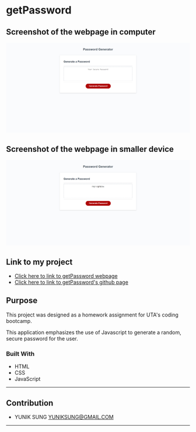# getPassword


## Screenshot of the webpage in computer
![](/assets/image/password.jpg)

## Screenshot of the webpage in smaller device
![](/assets/image/password1.jpg)

## Link to my project
* [ Click here to link to getPassword webpage ](https://yuniksung.github.io/getPassword/)
* [ Click here to link to getPassword's github page ](https://github.com/yuniksung/getPassword.git)

## Purpose

This project was designed as a homework assignment for UTA's coding bootcamp. 

This application emphasizes the use of Javascript to generate a random, secure password for the user. 

### Built With
* HTML
* CSS
* JavaScript

---
## Contribution
- YUNIK SUNG <YUNIKSUNG@GMAIL.COM>
---




